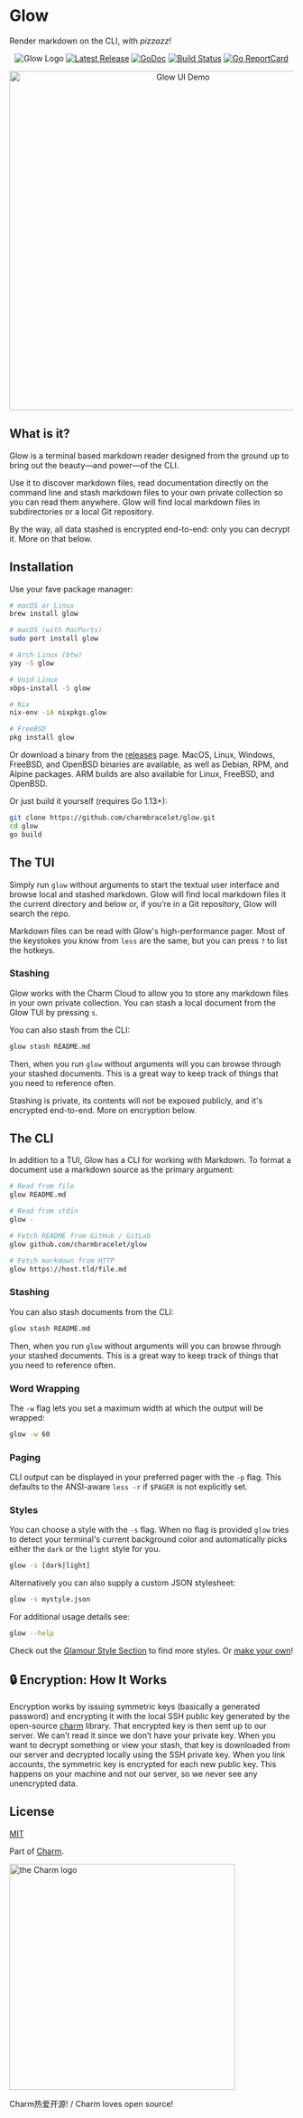 # Glow

Render markdown on the CLI, with _pizzazz_!

<p align="center">
    <img src="https://stuff.charm.sh/glow-github.gif" alt="Glow Logo">
    <a href="https://github.com/charmbracelet/glow/releases"><img src="https://img.shields.io/github/release/charmbracelet/glow.svg" alt="Latest Release"></a>
    <a href="https://pkg.go.dev/github.com/charmbracelet/glow?tab=doc"><img src="https://godoc.org/github.com/golang/gddo?status.svg" alt="GoDoc"></a>
    <a href="https://github.com/charmbracelet/glow/actions"><img src="https://github.com/charmbracelet/glow/workflows/build/badge.svg" alt="Build Status"></a>
    <a href="http://goreportcard.com/report/github.com/charmbracelet/glow"><img src="http://goreportcard.com/badge/charmbracelet/glow" alt="Go ReportCard"></a>
</p>

<p align="center">
    <img src="https://stuff.charm.sh/glow2-ui-github.gif" width="600" alt="Glow UI Demo">
</p>

## What is it?

Glow is a terminal based markdown reader designed from the ground up to bring
out the beauty—and power—of the CLI.

Use it to discover markdown files, read documentation directly on the command
line and stash markdown files to your own private collection so you can read
them anywhere. Glow will find local markdown files in subdirectories or a local
Git repository.

By the way, all data stashed is encrypted end-to-end: only you can decrypt it.
More on that below.

## Installation

Use your fave package manager:

```bash
# macOS or Linux
brew install glow

# macOS (with MacPorts)
sudo port install glow

# Arch Linux (btw)
yay -S glow

# Void Linux
xbps-install -S glow

# Nix
nix-env -iA nixpkgs.glow

# FreeBSD
pkg install glow
```

Or download a binary from the [releases][releases] page. MacOS, Linux, Windows,
FreeBSD, and OpenBSD binaries are available, as well as Debian, RPM, and Alpine
packages. ARM builds are also available for Linux, FreeBSD, and OpenBSD.

Or just build it yourself (requires Go 1.13+):

```bash
git clone https://github.com/charmbracelet/glow.git
cd glow
go build
```

[releases]: https://github.com/charmbracelet/glow/releases


## The TUI

Simply run `glow` without arguments to start the textual user interface and
browse local and stashed markdown. Glow will find local markdown files it the
current directory and below or, if you’re in a Git repository, Glow will search
the repo.

Markdown files can be read with Glow's high-performance pager. Most of the
keystokes you know from `less` are the same, but you can press `?` to list
the hotkeys.

### Stashing

Glow works with the Charm Cloud to allow you to store any markdown files in
your own private collection. You can stash a local document from the Glow TUI by
pressing `s`.

You can also stash from the CLI:

```bash
glow stash README.md
```

Then, when you run `glow` without arguments will you can browse through your
stashed documents. This is a great way to keep track of things that you need to
reference often.

Stashing is private, its contents will not be exposed publicly, and it's
encrypted end-to-end. More on encryption below.

## The CLI

In addition to a TUI, Glow has a CLI for working with Markdown. To format a
document use a markdown source as the primary argument:

```bash
# Read from file
glow README.md

# Read from stdin
glow -

# Fetch README from GitHub / GitLab
glow github.com/charmbracelet/glow

# Fetch markdown from HTTP
glow https://host.tld/file.md
```

### Stashing

You can also stash documents from the CLI:

```bash
glow stash README.md
```

Then, when you run `glow` without arguments will you can browse through your
stashed documents. This is a great way to keep track of things that you need to
reference often.

### Word Wrapping

The `-w` flag lets you set a maximum width at which the output will be wrapped:

```bash
glow -w 60
```

### Paging

CLI output can be displayed in your preferred pager with the `-p` flag. This defaults
to the ANSI-aware `less -r` if `$PAGER` is not explicitly set.

### Styles

You can choose a style with the `-s` flag. When no flag is provided `glow` tries
to detect your terminal's current background color and automatically picks
either the `dark` or the `light` style for you.

```bash
glow -s [dark|light]
```

Alternatively you can also supply a custom JSON stylesheet:

```bash
glow -s mystyle.json
```

For additional usage details see:

```bash
glow --help
```

Check out the [Glamour Style Section](https://github.com/charmbracelet/glamour/blob/master/styles/gallery/README.md)
to find more styles. Or [make your own](https://github.com/charmbracelet/glamour/tree/master/styles)!

## 🔒 Encryption: How It Works

Encryption works by issuing symmetric keys (basically a generated password) and
encrypting it with the local SSH public key generated by the open-source
[charm][charmlib] library. That encrypted key is then sent up to our server.
We can’t read it since we don’t have your private key. When you want to decrypt
something or view your stash, that key is downloaded from our server and
decrypted locally using the SSH private key. When you link accounts, the
symmetric key is encrypted for each new public key. This happens on your
machine and not our server, so we never see any unencrypted data.

[charmlib]: https://github.com/charmbracelet/charm

## License

[MIT](https://github.com/charmbracelet/glow/raw/master/LICENSE)

Part of [Charm](https://charm.sh).

<img alt="the Charm logo" src="https://stuff.charm.sh/charm-badge.jpg" width="400">

Charm热爱开源! / Charm loves open source!
